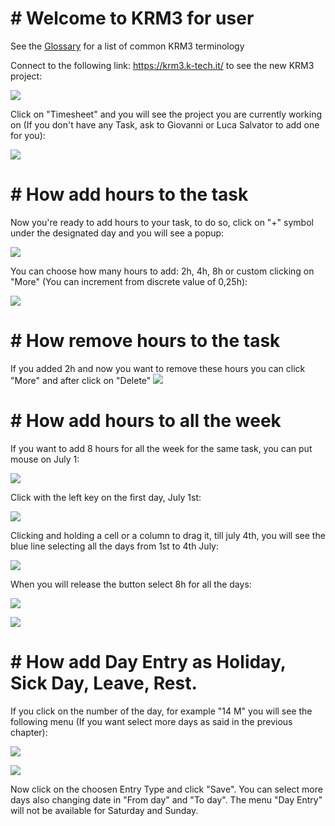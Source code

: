 # # Welcome to KRM3 for user

See the [Glossary](./glossary/index.md) for a list of common KRM3 terminology

Connect to the following link: https://krm3.k-tech.it/ to see the new KRM3 project:

![](img/2025-07-08-12-21-33-image.png)

Click on "Timesheet" and you will see the project you are currently working on (If you don't have any Task, ask to Giovanni or Luca Salvator to add one for you):

![](img/2025-07-08-12-23-21-image.png)



# # How add hours to the task

Now you're ready to add hours to your task, to do so, click on "+" symbol under the designated day and you will see a popup:

![](img/2025-07-08-13-42-57-image.png)

You can choose how many hours to add: 2h, 4h, 8h or custom clicking on "More" (You can increment from discrete value of 0,25h):

![](img/2025-07-08-13-53-48-image.png)



# # How remove hours to the task

If you added 2h and now you want to remove these hours you can click "More" and after click on "Delete"
![](img/2025-07-08-13-52-39-image.png)



# # How add hours to all the week

If you want to add 8 hours for all the week for the same task, you can put mouse on July 1:

![](img/2025-07-08-14-50-19-image.png)

Click with the left key on the first day, July 1st:

![](img/2025-07-08-14-53-28-image.png)

Clicking and holding a cell or a column to drag it, till july 4th, you will see the blue line selecting all the days from 1st to 4th July:

![](img/2025-07-08-14-58-27-image.png)

When you will release the button select 8h for all the days:

![](img/2025-07-08-14-56-55-image.png)

![](img/2025-07-08-15-01-08-image.png)



# # How add Day Entry as Holiday, Sick Day, Leave, Rest.

If you click on the number of the day, for example "14 M" you will see the following menu (If you want select more days as said in the previous chapter):

![](img/2025-07-08-16-51-32-image.png)

![](img/2025-07-08-17-00-24-image.png)

Now click on the choosen Entry Type and click "Save". You can select more days also changing date in "From day" and "To day". The menu "Day Entry" will not be available for Saturday and Sunday.
